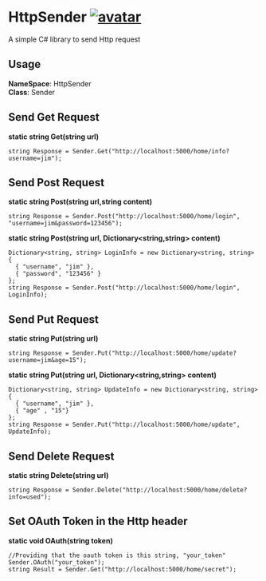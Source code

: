 # HttpSender [![avatar](https://img.shields.io/badge/nuget-v0.0.0-yellowgreen.svg)](https://www.nuget.org/packages/HttpSender/)
A simple C# library to send Http request

## Usage
**NameSpace**: HttpSender  
**Class**:     Sender

## Send Get Request
**static string Get(string url)**  
```
string Response = Sender.Get("http://localhost:5000/home/info?username=jim");
```
## Send Post Request
**static string Post(string url,string content)**  
```
string Response = Sender.Post("http://localhost:5000/home/login", "username=jim&password=123456");
```
**static string Post(string url, Dictionary<string,string> content)**  
```
Dictionary<string, string> LoginInfo = new Dictionary<string, string> 
{ 
  { "username", "jim" },
  { "password", "123456" }
};
string Response = Sender.Post("http://localhost:5000/home/login", LoginInfo);
```
## Send Put Request
**static string Put(string url)**  
```
string Response = Sender.Put("http://localhost:5000/home/update?username=jim&age=15");
```
**static string Put(string url, Dictionary<string,string> content)**  
```
Dictionary<string, string> UpdateInfo = new Dictionary<string, string> 
{ 
  { "username", "jim" },
  { "age" , "15"}
};
string Response = Sender.Put("http://localhost:5000/home/update", UpdateInfo);
```
## Send Delete Request
**static string Delete(string url)**  
```
string Response = Sender.Delete("http://localhost:5000/home/delete?info=used");
```
## Set OAuth Token in the Http header
**static void OAuth(string token)**  
```
//Providing that the oauth token is this string, "your_token"
Sender.OAuth("your_token");
string Result = Sender.Get("http://localhost:5000/home/secret");
```
